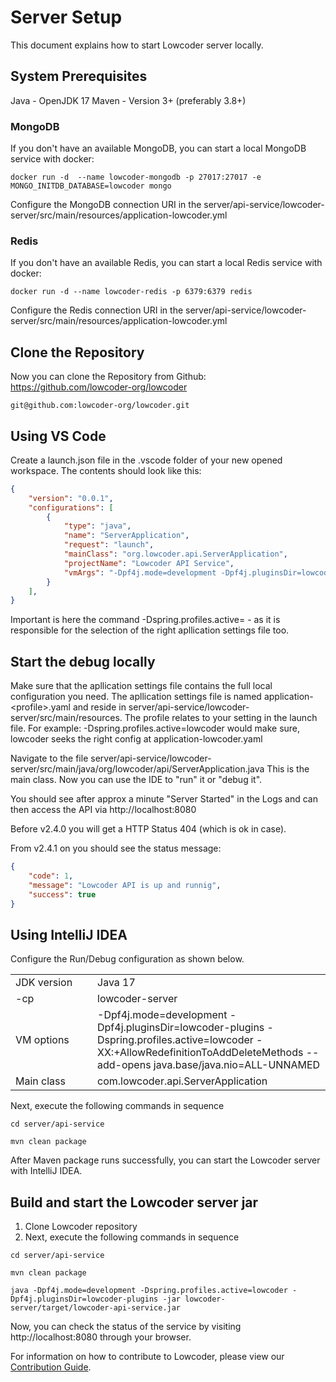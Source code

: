 # Server Setup

This document explains how to start Lowcoder server locally.

## System Prerequisites

Java - OpenJDK 17 Maven - Version 3+ (preferably 3.8+)

### MongoDB

If you don't have an available MongoDB, you can start a local MongoDB service with docker:

```shell
docker run -d  --name lowcoder-mongodb -p 27017:27017 -e MONGO_INITDB_DATABASE=lowcoder mongo
```

Configure the MongoDB connection URI in the server/api-service/lowcoder-server/src/main/resources/application-lowcoder.yml


### Redis

If you don't have an available Redis, you can start a local Redis service with docker:

```shell
docker run -d --name lowcoder-redis -p 6379:6379 redis
```

Configure the Redis connection URI in the server/api-service/lowcoder-server/src/main/resources/application-lowcoder.yml

## Clone the Repository

Now you can clone the Repository from Github: https://github.com/lowcoder-org/lowcoder

```shell
git@github.com:lowcoder-org/lowcoder.git
```

## Using VS Code

Create a launch.json file in the .vscode folder of your new opened workspace.
The contents should look like this:

```JSON
{
    "version": "0.0.1",
    "configurations": [
        {
            "type": "java",
            "name": "ServerApplication",
            "request": "launch",
            "mainClass": "org.lowcoder.api.ServerApplication",
            "projectName": "Lowcoder API Service",
            "vmArgs": "-Dpf4j.mode=development -Dpf4j.pluginsDir=lowcoder-plugins -Dspring.profiles.active=lowcoder -XX:+AllowRedefinitionToAddDeleteMethods --add-opens java.base/java.nio=ALL-UNNAMED"
        }
    ],
}
```

Important is here the command -Dspring.profiles.active= - as it is responsible for the selection of the right apllication settings file too. 

## Start the debug locally

Make sure that the apllication settings file contains the full local configuration you need. The apllication settings file is named application-\<profile>.yaml and reside in server/api-service/lowcoder-server/src/main/resources. The profile relates to your setting in the launch file. For example: -Dspring.profiles.active=lowcoder would make sure, lowcoder seeks the right config at application-lowcoder.yaml

Navigate to the file server/api-service/lowcoder-server/src/main/java/org/lowcoder/api/ServerApplication.java 
This is the main class. Now you can use the IDE to "run" it or "debug it".

You should see after approx a minute "Server Started" in the Logs and can then access the API via http://localhost:8080

Before v2.4.0 you will get a HTTP Status 404 (which is ok in case).

From v2.4.1 on you should see the status message:

```JSON
{
    "code": 1,
    "message": "Lowcoder API is up and runnig",
    "success": true
}
```

## Using IntelliJ IDEA

Configure the Run/Debug configuration as shown below.

<table>
    <tr>
        <td style="width: 115px">JDK version</td>
        <td>Java 17  </td>
    </tr>
    <tr>
        <td>-cp </td>
        <td>lowcoder-server </td>
    </tr>
    <tr>
        <td>VM options </td>
        <td>-Dpf4j.mode=development -Dpf4j.pluginsDir=lowcoder-plugins -Dspring.profiles.active=lowcoder -XX:+AllowRedefinitionToAddDeleteMethods --add-opens java.base/java.nio=ALL-UNNAMED</td>
    </tr>
    <tr>
        <td>Main class </td>
        <td>com.lowcoder.api.ServerApplication </td>
    </tr>
</table>

Next, execute the following commands in sequence

```shell
cd server/api-service

mvn clean package
```

After Maven package runs successfully, you can start the Lowcoder server with IntelliJ IDEA.


## Build and start the Lowcoder server jar

1. Clone Lowcoder repository
2. Next, execute the following commands in sequence

```shell
cd server/api-service

mvn clean package

java -Dpf4j.mode=development -Dspring.profiles.active=lowcoder -Dpf4j.pluginsDir=lowcoder-plugins -jar lowcoder-server/target/lowcoder-api-service.jar
```


Now, you can check the status of the service by visiting http://localhost:8080 through your browser.

For information on how to contribute to Lowcoder, please view our [Contribution Guide](https://docs.lowcoder.cloud/lowcoder-documentation/lowcoder-extension/opensource-contribution).